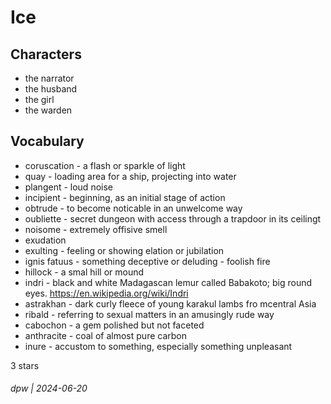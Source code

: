# Ice

## Characters

* the narrator
* the husband
* the girl
* the warden

## Vocabulary

* coruscation - a flash or sparkle of light
* quay - loading area for a ship, projecting into water
* plangent - loud noise
* incipient - beginning, as an initial stage of action
* obtrude - to become noticable in an unwelcome way
* oubliette - secret dungeon with access through a trapdoor in its ceilingt
* noisome - extremely offisive smell
* exudation
* exulting - feeling or showing elation or jubilation
* ignis fatuus - something deceptive or deluding - foolish fire
* hillock - a smal hill or mound
* indri - black and white Madagascan lemur called Babakoto; big round eyes. https://en.wikipedia.org/wiki/Indri
* astrakhan - dark curly fleece of young karakul lambs fro mcentral Asia
* ribald - referring to sexual matters in an amusingly rude way
* cabochon - a gem polished but not faceted
* anthracite - coal of almost pure carbon
* inure - accustom to something, especially something unpleasant

3 stars

###### dpw | 2024-06-20
